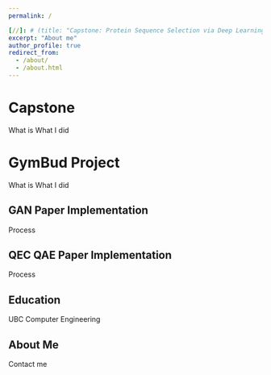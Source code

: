 ```yaml
---
permalink: /

[//]: # (title: "Capstone: Protein Sequence Selection via Deep Learning")
excerpt: "About me"
author_profile: true
redirect_from: 
  - /about/
  - /about.html
---
```



Capstone
======
What is
What I did


GymBud Project
======
What is
What I did


GAN Paper Implementation
------
Process


QEC QAE Paper Implementation
------
Process


Education
------
UBC Computer Engineering



About Me
------
Contact me

